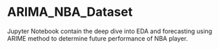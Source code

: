 # ARIMA_NBA_Dataset

Jupyter Notebook contain the deep dive into EDA and forecasting using ARIME method to determine future performance of NBA player.

